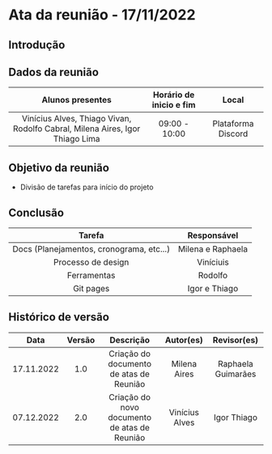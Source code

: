 # Ata da reunião - 17/11/2022

## Introdução

## Dados da reunião

|                                    Alunos presentes                                     |   Horário de inicio e fim |      Local       |
| :-------------------------------------------------------------------------------------: | :--------: | :--------------: |
| Vinícius Alves, Thiago Vivan, Rodolfo Cabral, Milena Aires, Igor Thiago Lima | 09:00 - 10:00 | Plataforma Discord |

## Objetivo da reunião
 - Divisão de tarefas para início do projeto

## Conclusão

|             Tarefa              |   Responsável |      
| :-------------------------------------------------------------------------------------: | :--------: |
| Docs (Planejamentos, cronograma, etc...) | Milena e Raphaela | 
| Processo de design | Viníciuis | 
| Ferramentas | Rodolfo | 
| Git pages  | Igor e Thiago | 


## Histórico de versão
|    Data    | Versão | Descrição    | Autor(es)    | Revisor(es)           |
| :--------: | :----: | :----------: | :----------: | :----------------: |
| 17.11.2022 |  1.0   | Criação do documento de atas de Reunião | Milena Aires | Raphaela Guimarães |
| 07.12.2022 |  2.0   | Criação do novo documento de atas de Reunião | Vinícius Alves | Igor Thiago|